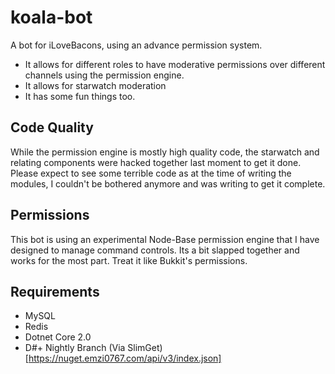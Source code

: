 # koala-bot
A bot for iLoveBacons, using an advance permission system. 
* It allows for different roles to have moderative permissions over different channels using the permission engine.
* It allows for starwatch moderation
* It has some fun things too.

## Code Quality
While the permission engine is mostly high quality code, the starwatch and relating components were hacked together last moment to get it done. Please expect to see some terrible code as at the time of writing the modules, I couldn't be bothered anymore and was writing to get it complete.

## Permissions
This bot is using an experimental Node-Base permission engine that I have designed to manage command controls. Its a bit slapped together and works for the most part. Treat it like Bukkit's permissions.

## Requirements
* MySQL
* Redis
* Dotnet Core 2.0
* D#+ Nightly Branch (Via SlimGet)[https://nuget.emzi0767.com/api/v3/index.json]

